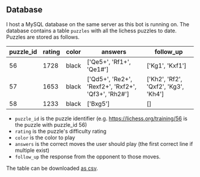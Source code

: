 ## Database

I host a MySQL database on the same server as this bot is running on.
The database contains a table `puzzles` with all the lichess puzzles to date. Puzzles are stored as follows.

| puzzle_id | rating | color | answers                                             | follow_up                            |
|-----------|--------|-------|-----------------------------------------------------|--------------------------------------|
| 56        | 1728   | black | ['Qe5+', 'Rf1+', 'Qe1#']                            | ['Kg1', 'Kxf1']                      |
| 57        | 1653   | black | ['Qd5+', 'Re2+', 'Rexf2+', 'Rxf2+', 'Qf3+', 'Rh2#'] | ['Kh2', 'Rf2', 'Qxf2', 'Kg3', 'Kh4'] |
| 58        | 1233   | black | ['Bxg5']                                            | []                                   |

* `puzzle_id` is the puzzle identifier (e.g. https://lichess.org/training/56 is the puzzle with puzzle_id 56)
* `rating` is the puzzle's difficulty rating 
* `color` is the color to play
* `answers` is the correct moves the user should play (the first correct line if multiple exist)
* `follow_up` the response from the opponent to those moves.

The table can be downloaded [as csv](/database/puzzles.csv).

